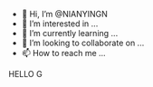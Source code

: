 - 👋 Hi, I’m @NIANYINGN
- 👀 I’m interested in ...
- 🌱 I’m currently learning ...
- 💞️ I’m looking to collaborate on ...
- 📫 How to reach me ...

<!---
NIANYINGN/NIANYINGN is a ✨ special ✨ repository because its `README.md` (this file) appears on your GitHub profile.
You can click the Preview link to take a look at your changes.
--->
HELLO G
